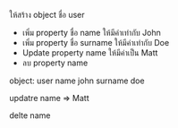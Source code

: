 ให้สร้าง object ชื่อ user
- เพิ่ม property ชื่อ name ให้มีค่าเท่ากับ John
- เพิ่ม property ชื่อ surname ให้มีค่าเท่ากับ Doe
- Update property name ให้มีค่าเป็น Matt
- ลบ property name

object: user
    name john
    surname doe

updatre name => Matt

delte name